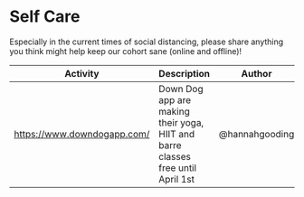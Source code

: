 # Self Care

Especially in the current times of social distancing, please share anything you think might help keep our cohort sane (online and offline)!

| Activity | Description | Author |
| ---- | ----------- | ------- |
| https://www.downdogapp.com/ | Down Dog app are making their yoga, HIIT and barre classes free until April 1st | @hannahgooding |
